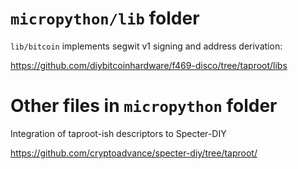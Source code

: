 # `micropython/lib` folder

`lib/bitcoin` implements segwit v1 signing and address derivation:

https://github.com/diybitcoinhardware/f469-disco/tree/taproot/libs

# Other files in `micropython` folder

Integration of taproot-ish descriptors to Specter-DIY

https://github.com/cryptoadvance/specter-diy/tree/taproot/

